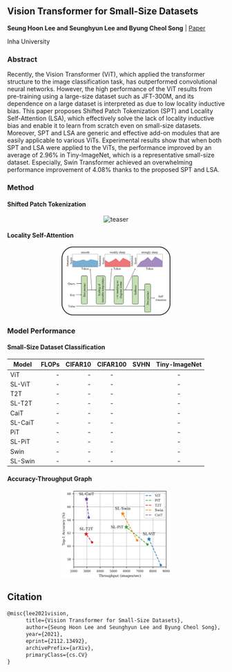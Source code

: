 ## Vision Transformer for Small-Size Datasets

**Seung Hoon Lee and Seunghyun Lee and Byung Cheol Song** | [Paper](https://arxiv.org/abs/2112.13492)

Inha University

### Abstract
Recently, the Vision Transformer (ViT), which applied the transformer structure to the image classification task, has outperformed convolutional neural networks. However, the high performance of the ViT results from pre-training using a large-size dataset such as JFT-300M, and its dependence on a large dataset is interpreted as due to low locality inductive bias. This paper proposes Shifted Patch Tokenization (SPT) and Locality Self-Attention (LSA), which effectively solve the lack of locality inductive bias and enable it to learn from scratch even on small-size datasets. Moreover, SPT and LSA are generic and effective add-on modules that are easily applicable to various ViTs. Experimental results show that when both SPT and LSA were applied to the ViTs, the performance improved by an average of 2.96% in Tiny-ImageNet, which is a representative small-size dataset. Especially, Swin Transformer achieved an overwhelming performance improvement of 4.08% thanks to the proposed SPT and LSA.

### Method
#### Shifted Patch Tokenization

<div align="center">
  <img src="SPT.png" width="50%" title="" alt="teaser">
</div>

#### Locality Self-Attention

<div align="center">
  </img><img src="LSA.png" width="50%" title="" alt="teaser"></img>
  </div>

### Model Performance
#### Small-Size Dataset Classification
| Model      | FLOPs | CIFAR10 | CIFAR100 | SVHN |Tiny-ImageNet |
|-----------|---------:|--------:|:-----------------:|:-----------------:|:-----------------:|
|ViT |  -    | -   | -|| -|| -|
|SL-ViT |  -    | -   | -|| -|| -|
|T2T |  -    | -   | -|| -|| -|
|SL-T2T |  -    | -   | -|| -|| -|
|CaiT |  -    | -   | -|| -|| -|
|SL-CaiT |  -    | -   | -|| -|| -|
|PiT |  -    | -   | -|| -|| -|
|SL-PiT |  -    | -   | -|| -|| -|
|Swin |  -    | -   | -|| -|| -|
|SL-Swin |  -    | -   | -|| -|| -|

#### Accuracy-Throughput Graph

<div align="center">
  <img src="main.png" width="50%" title="" alt="teaser"></img>
</div>

## Citation

```
@misc{lee2021vision,
      title={Vision Transformer for Small-Size Datasets}, 
      author={Seung Hoon Lee and Seunghyun Lee and Byung Cheol Song},
      year={2021},
      eprint={2112.13492},
      archivePrefix={arXiv},
      primaryClass={cs.CV}
}
```
